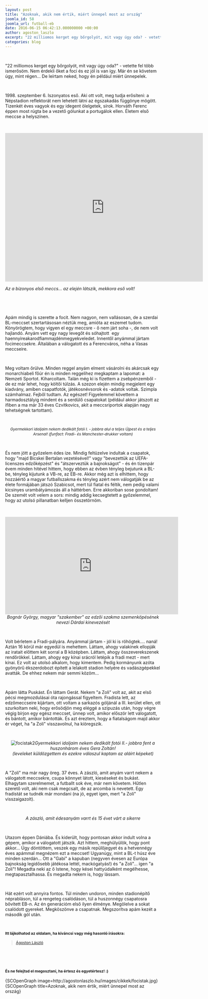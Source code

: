 ```yaml
---
layout: post
title: "Azoknak, akik nem értik, miért ünnepel most az ország"
joomla_id: 58
joomla_url: futball-eb
date: 2016-06-15 06:42:13.000000000 +00:00
author: agoston_laszlo
excerpt: "22 milliomos kerget egy bőrgolyót, mit vagy úgy oda? - vetette fel több ismerősöm. Nem érdekli őket a foci és ez jól is van így. Már én se követem úgy, mint régen... De leírtam neked, hogy én például miért ünnepelek."
categories: blog
---
```

<p><em>&nbsp;</em></p>
<p>"22 milliomos kerget egy bőrgolyót, mit vagy úgy oda?" - vetette fel több ismerősöm. Nem érdekli őket a foci és ez jól is van így. Már én se követem úgy, mint régen... De leírtam neked, hogy én például miért ünnepelek.</p>
<p>&nbsp;</p>
<p>1998. szeptember 6. Iszonyatos eső. Aki ott volt, meg tudja erősíteni: a Népstadion reflektorát nem lehetett látni az égszakadás függönye mögött. Tizenkét éves vagyok és egy idegent ölelgetek, sírok. Horváth Ferenc éppen most rúgta be a vezető gólunkat a portugálok ellen. Életem első meccse a helyszínen.</p>
<p>&nbsp;</p>
<p><iframe src="https://www.youtube.com/embed/2Zg8ASLhgM0" frameborder="0" width="640" height="480" allowfullscreen="allowfullscreen" style="display: block; margin-left: auto; margin-right: auto;"></iframe></p>
<p><em>Az a bizonyos első meccs... az elején látszik, mekkora eső volt!</em></p>

<p>&nbsp;</p>
<p>&nbsp;</p>
<p>Apám mindig is szerette a focit. Nem nagyon, nem vallásosan, de a szerdai BL-meccset szertartásosan néztük meg, amióta az eszemet tudom. Könyörögtem, hogy vigyen el egy meccsre - ő nem járt soha -, de nem volt hajlandó. Anyám vett egy nagy levegőt és sóhajtott &nbsp;egy haennyireakarodfiammajdénmegyekveledet. Innentől anyámmal jártam focimeccsekre. Általában a válogatott és a Ferencváros, néha a Vasas meccseire.&nbsp;</p>
<p>&nbsp;</p>
<p>Meg voltam őrülve. Minden reggel anyám elment vásárolni és akárcsak egy monarchiabeli főúr én is minden reggelihez megkaptam a lapomat: a Nemzeti Sportot. Kiharcoltam. Talán még ki is fizettem a zsebpénzemből - de ez már lehet, hogy költői túlzás. A szezon elején mindig megjelent egy kiadvány, amiben csapatfotók, játékosnévsorok és -adatok voltak. Szimpla számhalmaz. Fejből tudtam. Az egészet! Figyelemmel követtem a harmadosztályig mindent és a serdülő csapatokat (például akkor játszott az ifiben a ma már 33 éves Czvitkovics, akit a meccsriportok alapján nagy tehetségnek tartottam).</p>
<p>&nbsp;</p>
<p style="text-align: center;"><img src="http://agostonlaszlo.hu/images/cikkek/focistak.jpg" alt="" /><br /><em style="font-size: 12.16px; line-height: 15.808px; text-align: center;">Gyermekkori idoljaim nekem dedikált fotói I. - jobbra alul a teljes Újpest és a teljes Arsenal! (funfact: Fradi- és Manchester-drukker voltam)</em></p>
<p>&nbsp;</p>
<p>És nem jött a győzelem édes íze. Mindig feltüzelve indultak a csapatok, hogy "majd Bicskei Bertalan vezetésével!" vagy "bevezettük az UEFA-licenszes edzőképzést" és "átszerveztük a bajnokságot" - és én tizenpár évem minden hitével hittem, hogy ebben az évben tényleg bejutunk a BL-be, tényleg kijutunk a VB-re, az EB-re. Akkor még azt is elhittem, hogy hozzáértő a magyar futballszakma és tényleg azért nem válogatják be az élete formájában játszó Szabicsot, mert túl fiatal és féltik, nem pedig valami kicsinyes urambátyámozás áll a háttérben. Erre akkoriban sose gondoltam! De szemét volt velem a sors: mindig addig kecsegtetett a győzelemmel, hogy az utolsó pillanatban kelljen összetörnöm.</p>
<p>&nbsp;</p>
<p style="text-align: center;"><iframe src="https://www.facebook.com/plugins/video.php?href=https%3A%2F%2Fwww.facebook.com%2Fagostonlaszloartist%2Fvideos%2F847863618651071%2F&amp;show_text=0&amp;width=560" frameborder="0" scrolling="no" width="560" height="315" allowfullscreen="allowfullscreen" style="border: none; overflow: hidden; display: block; margin-left: auto; margin-right: auto;" allowtransparency="true"></iframe><em>Bognár György, magyar "szakember" az edzői szakma szemenköpésének nevezi Dárdai kinevezését</em></p>
<p>&nbsp;</p>
<p>Volt bérletem a Fradi-pályára. Anyámmal jártam - jól ki is röhögtek.... naná! Aztán 16 körül már egyedül is mehettem. Láttam, ahogy valakinek ellopják az iratait előttem két sorral a B középben. Láttam, ahogy összeverekszenek rendőrökkel. Láttam, ahogy egy kínai srácról letépik a fradi mezt - mert kínai. Ez volt az utolsó alkalom, hogy kimentem. Pedig kormányunk azóta gyönyörű ékszerdobozt épített a lelakott stadion helyére és vadászgépekkel avatták. De ehhez nekem már semmi közöm...</p>
<p>&nbsp;</p>
<p>Apám látta Puskást. Én láttam Gerát. Nekem "a Zoli" volt az, akit az első pécsi megmozdulásai óta rajongással figyeltem. Fradista lett, az edzőmeccseire kijártam, ott voltam a sarkazós góljánál a III. kerület ellen, ott szurkoltam neki, hogy erősödjön meg eléggé a szipuzás után, hogy végre végig bírjon egy egész meccset, ünnep volt, amikor először lett válogatott, és bántott, amikor bántották. És azt éreztem, hogy a fiatalságom majd akkor ér véget, ha "a Zoli" visszavolnul, ha kiöregszik.&nbsp;</p>
<p>&nbsp;</p>
<p style="text-align: center;"><img src="http://agostonlaszlo.hu/images/cikkek/focistak2.jpg" alt="focistak2" /><em>Gyermekkori idoljaim nekem dedikált fotói II.- jobbra fent a huszonhárom éves Gera Zoltán! <br />(leveleket küldözgettem és ezekre válaszul kaptam az aláírt képeket)</em></p>
<p>&nbsp;</p>
<p>A "Zoli" ma már nagy öreg. 37 éves. A zászló, amit anyám varrt nekem a válogatott meccsekre, csupa könnyet látott, kieséseket és bukást. Elhagytam szerelmemet, a futballt sok éve, már nem követem. Hűtlen szerető volt, aki nem csak megcsalt, de az arcomba is nevetett. Egy fradistát se tudnék már mondani (na jó, egyet igen, mert "a Zoli" visszaigazolt).</p>
<p>&nbsp;</p>
<p style="text-align: center;"><img src="http://agostonlaszlo.hu/images/cikkek/zaszlo.jpg" alt="" /><em>A zászló, amit édesanyám varrt és 15 évet várt a sikerre</em></p>
<p>&nbsp;</p>
<p>Utazom éppen Dániába. És kiderült, hogy pontosan akkor indult volna a gépem, amikor a válogatott játszik. Azt hittem, meghülyülök, hogy pont akkor... Úgy döntöttem, veszek egy másik repülőjegyet és a hetvennégy éves apámmal megnézem ezt a meccset! Ugyanúgy, mint a BL-t húsz éve minden szerdán... Ott a "Gabi" a kapuban (negyven évesen az Európa bajnokság legidősebb játékosa lettél, mackógatyás!) és "a Zoli"... igen "a Zoli"! Megadta neki az ő Istene, hogy kései hattyúdalként megélhesse, megtapasztalhassa. És megadta nekem is, hogy lássam.</p>
<p>&nbsp;</p>
<p>Hát ezért volt annyira fontos. Túl minden undoron, minden stadionépítő néprabláson, túl a rengeteg csalódáson, túl a huszonnégy csapatosra bővített EB-n. Az én generációm első ilyen élménye. Megölelve a sokat csalódott gyereket. Megköszönve a csapatnak. Megszorítva apám kezét a második gól után.</p>
<p>&nbsp;</p>
<p><strong style="font-size: 12.16px; line-height: 15.808px;">Itt lájkolhatod az oldalam, ha kíváncsi vagy még hasonló írásokra:</strong></p>
<div class="fb-page" style="font-size: 12.16px; line-height: 15.808px;" data-href="https://www.facebook.com/agostonlaszloartist" data-width="250" data-height="100" data-small-header="false" data-adapt-container-width="false" data-hide-cover="true" data-show-facepile="false">
<div class="fb-xfbml-parse-ignore">
<blockquote cite="https://www.facebook.com/agostonlaszloartist"><a href="https://www.facebook.com/agostonlaszloartist">Ágoston László</a></blockquote>
</div>
</div>
<p>&nbsp;</p>
<p>&nbsp;</p>
<p style="font-size: 12.16px; line-height: 15.808px;"><strong>És ne felejtsd el megosztani, ha értesz és egyetértesz! :)</strong></p>
<p>{SCOpenGraph image=http://agostonlaszlo.hu/images/cikkek/focistak.jpg} {SCOpenGraph title=Azoknak, akik nem értik, miért ünnepel most az ország}</p>
